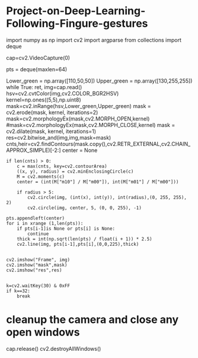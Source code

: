 # Project-on-Deep-Learning-Following-Fingure-gestures
import numpy as np
import cv2
import argparse
from collections import deque


cap=cv2.VideoCapture(0)

pts = deque(maxlen=64)

Lower_green = np.array([110,50,50])
Upper_green = np.array([130,255,255])
while True:
	ret, img=cap.read()
	hsv=cv2.cvtColor(img,cv2.COLOR_BGR2HSV)
	kernel=np.ones((5,5),np.uint8)
	mask=cv2.inRange(hsv,Lower_green,Upper_green)
	mask = cv2.erode(mask, kernel, iterations=2)
	mask=cv2.morphologyEx(mask,cv2.MORPH_OPEN,kernel)
	#mask=cv2.morphologyEx(mask,cv2.MORPH_CLOSE,kernel)
	mask = cv2.dilate(mask, kernel, iterations=1)
	res=cv2.bitwise_and(img,img,mask=mask)
	cnts,heir=cv2.findContours(mask.copy(),cv2.RETR_EXTERNAL,cv2.CHAIN_APPROX_SIMPLE)[-2:]
	center = None
 
	if len(cnts) > 0:
		c = max(cnts, key=cv2.contourArea)
		((x, y), radius) = cv2.minEnclosingCircle(c)
		M = cv2.moments(c)
		center = (int(M["m10"] / M["m00"]), int(M["m01"] / M["m00"]))
 
		if radius > 5:
			cv2.circle(img, (int(x), int(y)), int(radius),(0, 255, 255), 2)
			cv2.circle(img, center, 5, (0, 0, 255), -1)
		
	pts.appendleft(center)
	for i in xrange (1,len(pts)):
		if pts[i-1]is None or pts[i] is None:
			continue
		thick = int(np.sqrt(len(pts) / float(i + 1)) * 2.5)
		cv2.line(img, pts[i-1],pts[i],(0,0,225),thick)
		
	
	cv2.imshow("Frame", img)
	cv2.imshow("mask",mask)
	cv2.imshow("res",res)
	
	
	k=cv2.waitKey(30) & 0xFF
	if k==32:
		break
# cleanup the camera and close any open windows
cap.release()
cv2.destroyAllWindows()
